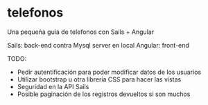 # telefonos

Una pequeña guía de telefonos con Sails + Angular

Sails: back-end contra Mysql server en local
Angular: front-end

TODO:

- Pedir autentificación para poder modificar datos de los usuarios
- Utilizar bootstrap u otra libreria CSS para hacer las vistas
- Seguridad en la API Sails
- Posible paginación de los registros devueltos si son muchos
